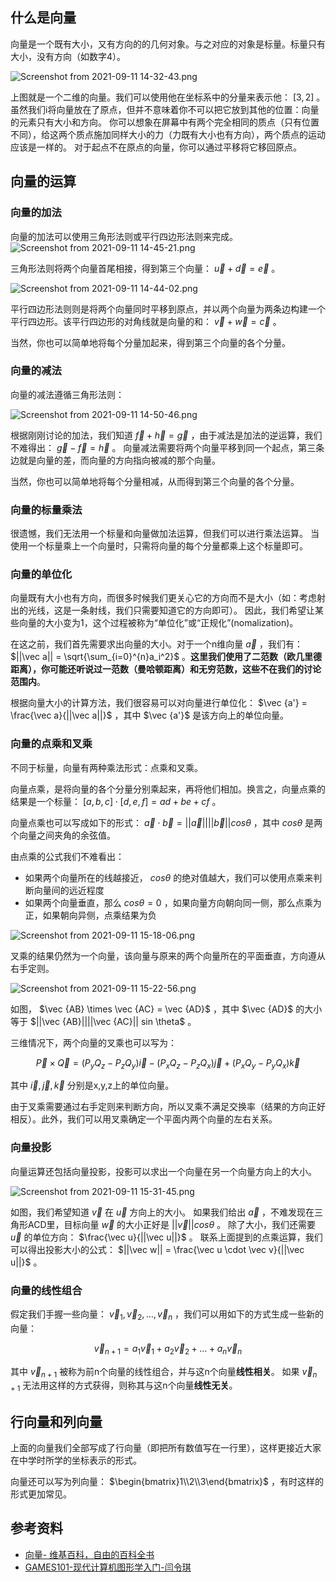 ## 什么是向量
向量是一个既有大小，又有方向的的几何对象。与之对应的对象是标量。标量只有大小，没有方向（如数字4）。

![Screenshot from 2021-09-11 14-32-43.png](https://i.loli.net/2021/09/11/LNgzExPDCA5TXJ4.png)

上图就是一个二维的向量。我们可以使用他在坐标系中的分量来表示他： $[3, 2]$ 。
虽然我们i将向量放在了原点，但并不意味着你不可以把它放到其他的位置：向量的元素只有大小和方向。
你可以想象在屏幕中有两个完全相同的质点（只有位置不同），给这两个质点施加同样大小的力（力既有大小也有方向），两个质点的运动应该是一样的。
对于起点不在原点的向量，你可以通过平移将它移回原点。

## 向量的运算
### 向量的加法
向量的加法可以使用三角形法则或平行四边形法则来完成。
![Screenshot from 2021-09-11 14-45-21.png](https://i.loli.net/2021/09/11/kytXg7FuROLCAEp.png)

三角形法则将两个向量首尾相接，得到第三个向量： $\vec u + \vec d = \vec e$ 。

![Screenshot from 2021-09-11 14-44-02.png](https://i.loli.net/2021/09/11/741TD8nvRo3ueBr.png)

平行四边形法则则是将两个向量同时平移到原点，并以两个向量为两条边构建一个平行四边形。该平行四边形的对角线就是向量的和： $\vec v + \vec w = \vec c$ 。

当然，你也可以简单地将每个分量加起来，得到第三个向量的各个分量。

### 向量的减法
向量的减法遵循三角形法则：

![Screenshot from 2021-09-11 14-50-46.png](https://i.loli.net/2021/09/11/egRbJEUCmOykf2p.png)

根据刚刚讨论的加法，我们知道 $\vec f + \vec h = \vec g$ ，由于减法是加法的逆运算，我们不难得出： $\vec g - \vec f = \vec h$ 。
向量减法需要将两个向量平移到同一个起点，第三条边就是向量的差，而向量的方向指向被减的那个向量。

当然，你也可以简单地将每个分量相减，从而得到第三个向量的各个分量。

### 向量的标量乘法
很遗憾，我们无法用一个标量和向量做加法运算，但我们可以进行乘法运算。
当使用一个标量乘上一个向量时，只需将向量的每个分量都乘上这个标量即可。

### 向量的单位化
向量既有大小也有方向，而很多时候我们更关心它的方向而不是大小（如：考虑射出的光线，这是一条射线，我们只需要知道它的方向即可）。
因此，我们希望让某些向量的大小变为1，这个过程被称为“单位化”或“正规化”(nomalization)。

在这之前，我们首先需要求出向量的大小。对于一个n维向量 $\vec a$ ，我们有： $||\vec a|| = \sqrt{\sum_{i=0}^{n}a_i^2}$ 。**这里我们使用了二范数（欧几里德距离），你可能还听说过一范数（曼哈顿距离）和无穷范数，这些不在我们的讨论范围内**。

根据向量大小的计算方法，我们很容易可以对向量进行单位化： $\vec {a'} = \frac{\vec a}{||\vec a||}$ ，其中 $\vec {a'}$ 是该方向上的单位向量。

### 向量的点乘和叉乘
不同于标量，向量有两种乘法形式：点乘和叉乘。

向量点乘，是将向量的各个分量分别乘起来，再将他们相加。换言之，向量点乘的结果是一个标量：
$[a, b, c] \cdot [d, e, f] = ad + be + cf$ 。

向量点乘也可以写成如下的形式：
$\vec a \cdot \vec b = ||\vec a||||\vec b||cos\theta$ ，其中 $cos \theta$ 是两个向量之间夹角的余弦值。

由点乘的公式我们不难看出：

+ 如果两个向量所在的线越接近， $cos \theta$ 的绝对值越大，我们可以使用点乘来判断向量间的远近程度
+ 如果两个向量垂直，那么 $cos \theta = 0$ ，如果向量方向朝向同一侧，那么点乘为正，如果朝向异侧，点乘结果为负

![Screenshot from 2021-09-11 15-18-06.png](https://i.loli.net/2021/09/11/RDCXIpOHque49Zc.png)

叉乘的结果仍然为一个向量，该向量与原来的两个向量所在的平面垂直，方向遵从右手定则。

![Screenshot from 2021-09-11 15-22-56.png](https://i.loli.net/2021/09/11/yNLze4kt1wWxUG6.png)

如图， $\vec {AB} \times \vec {AC} = \vec {AD}$ ，其中 $\vec {AD}$ 的大小等于 $||\vec {AB}||||\vec {AC}|| sin \theta$ 。

三维情况下，两个向量的叉乘也可以写为：

$$\vec P \times \vec Q = (P_yQ_z - P_zQ_y)\vec i - (P_xQ_z - P_zQ_x)\vec j + (P_xQ_y - P_yQ_x)\vec k$$ 

其中 $\vec i, \vec j, \vec k$ 分别是x,y,z上的单位向量。

由于叉乘需要通过右手定则来判断方向，所以叉乘不满足交换率（结果的方向正好相反）。此外，我们可以用叉乘确定一个平面内两个向量的左右关系。

### 向量投影
向量运算还包括向量投影，投影可以求出一个向量在另一个向量方向上的大小。

![Screenshot from 2021-09-11 15-31-45.png](https://i.loli.net/2021/09/11/GNbd2VBMpaYex5T.png)

如图，我们希望知道 $\vec v$ 在 $\vec u$ 方向上的大小。
如果我们给出 $\vec a$ ，不难发现在三角形ACD里，目标向量 $\vec w$ 的大小正好是 $||\vec v||cos \theta$ 。
除了大小，我们还需要 $\vec u$ 的单位方向： $\frac{\vec u}{||\vec u||}$ 。
联系上面提到的点乘运算，我们可以得出投影大小的公式： $||\vec w|| = \frac{\vec u \cdot \vec v}{||\vec u||}$ 。

### 向量的线性组合
假定我们手握一些向量： $\vec v_1, \vec v_2, \dots , \vec v_n$ ，我们可以用如下的方式生成一些新的向量：

$$
\vec v_{n + 1} = a_1 \vec v_1 + a_2 \vec v_2 + \dots + a_n \vec v_n
$$

其中 $\vec v_{n + 1}$ 被称为前n个向量的线性组合，并与这n个向量**线性相关**。
如果 $\vec v_{n + 1}$ 无法用这样的方式获得，则称其与这n个向量**线性无关**。
 
## 行向量和列向量
上面的向量我们全部写成了行向量（即把所有数值写在一行里），这样更接近大家在中学时所学的坐标表示的形式。

向量还可以写为列向量： $\begin{bmatrix}1\\2\\3\end{bmatrix}$ ，有时这样的形式更加常见。

## 参考资料
+ [向量- 维基百科，自由的百科全书](https://zh.wikipedia.org/wiki/%E5%90%91%E9%87%8F)
+ [GAMES101-现代计算机图形学入门-闫令琪](https://www.bilibili.com/video/BV1X7411F744?p=2)